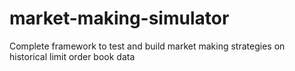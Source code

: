 # market-making-simulator
Complete framework to test and build market making strategies on historical limit order book data
